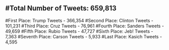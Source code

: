 #Total Number of Tweets: 659,813 
---
#First Place: Trump Tweets - 366,354
#Second Place: Clinton Tweets - 101,231
#Third Place: Cruz Tweets - 76,961
#Fourth Place: Sanders Tweets - 49,659
#Fifth Place: Rubio Tweets - 47,727
#Sixth Place: Jeb! Tweets - 7,363
#Seventh Place: Carson Tweets - 5,933
#Last Place: Kasich Tweets - 4,595
